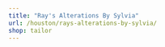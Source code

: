 ```yaml
---
title: "Ray's Alterations By Sylvia"
url: /houston/rays-alterations-by-sylvia/
shop: tailor
---
```

